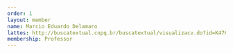 ```yaml
---
order: 1
layout: member
name: Marcio Eduardo Delamaro
lattes: http://buscatextual.cnpq.br/buscatextual/visualizacv.do?id=K4768016Y4
membership: Professor
---
```

